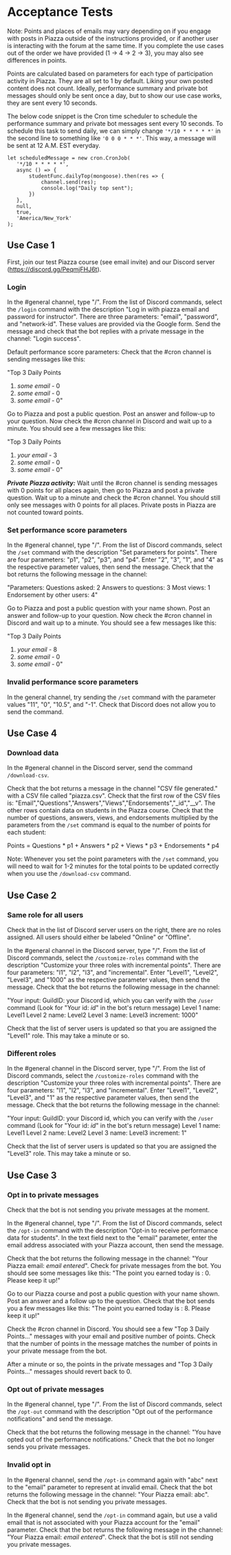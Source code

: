 # Acceptance Tests

Note: Points and places of emails may vary depending on if you engage with posts in Piazza outside of the instructions provided, or if another user is interacting with the forum at the same time. If you complete the use cases out of the order we have provided (1 -> 4 -> 2 -> 3), you may also see differences in points.

Points are calculated based on parameters for each type of participation activity in Piazza. They are all set to 1 by default. Liking your own posted content does not count. Ideally, performance summary and private bot messages should only be sent once a day, but to show our use case works, they are sent every 10 seconds.

The below code snippet is the Cron time scheduler to schedule the performance summary and private bot messages sent every 10 seconds. To schedule this task to send daily, we can simply change `'*/10 * * * * *'` in the second line to something like `'0 0 0 * * *'`. This way, a message will be sent at 12 A.M. EST everyday.

```{js}
let scheduledMessage = new cron.CronJob(
   '*/10 * * * * *',
   async () => {
       studentFunc.dailyTop(mongoose).then(res => {
           channel.send(res);
           console.log("Daily top sent");
       })
   },
   null,
   true,
   'America/New_York'
);
```

## Use Case 1

First, join our test Piazza course (see email invite) and our Discord server (https://discord.gg/PeqmjFHJ6t).

### Login

In the #general channel, type "/". From the list of Discord commands, select the `/login` command with the description "Log in with piazza email and password for instructor". There are three parameters: "email", "password", and "network-id". These values are provided via the Google form. Send the message and check that the bot replies with a private message in the channel: "Login success".

Default performance score parameters: Check that the #cron channel is sending messages like this:

"Top 3 Daily Points
1. *some email* - 0
2. *some email* - 0
3. *some email* - 0"

Go to Piazza and post a public question. Post an answer and follow-up to your question. Now check the #cron channel in Discord and wait up to a minute. You should see a few messages like this:

"Top 3 Daily Points
1. *your email* - 3
2. *some email* - 0
3. *some email* - 0"

***Private Piazza activity:*** Wait until the #cron channel is sending messages with 0 points for all places again, then go to Piazza and post a private question. Wait up to a minute and check the #cron channel. You should still only see messages with 0 points for all places. Private posts in Piazza are not counted toward points.

### Set performance score parameters
In the #general channel, type "/". From the list of Discord commands, select the `/set` command with the description "Set parameters for points". There are four parameters: "p1", "p2", "p3", and "p4". Enter "2", "3", "1", and "4" as the respective parameter values, then send the message. Check that the bot returns the following message in the channel:

"Parameters:
Questions asked: 2
Answers to questions: 3
Most views: 1
Endorsement by other users: 4"

Go to Piazza and post a public question with your name shown. Post an answer and follow-up to your question. Now check the #cron channel in Discord and wait up to a minute. You should see a few messages like this:

"Top 3 Daily Points
1. *your email* - 8
2. *some email* - 0
3. *some email* - 0"

### Invalid performance score parameters
In the general channel, try sending the `/set` command with the parameter values "11", "0", "10.5", and "-1". Check that Discord does not allow you to send the command.

## Use Case 4

### Download data
In the #general channel in the Discord server, send the command `/download-csv`.

Check that the bot returns a message in the channel "CSV file generated." with a CSV file called "piazza.csv". Check that the first row of the CSV files is: "Email","Questions","Answers","Views","Endorsements","_id","__v". The other rows contain data on students in the Piazza course. Check that the number of questions, answers, views, and endorsements multiplied by the parameters from the `/set` command is equal to the number of points for each student:

Points = Questions * p1 + Answers * p2 + Views * p3 + Endorsements * p4

Note: Whenever you set the point parameters with the `/set` command, you will need to wait for 1-2 minutes for the total points to be updated correctly when you use the `/download-csv` command.

## Use Case 2

### Same role for all users
Check that in the list of Discord server users on the right, there are no roles assigned. All users should either be labeled "Online" or "Offline".

In the #general channel in the Discord server, type "/". From the list of Discord commands, select the `/customize-roles` command with the description "Customize your three roles with incremental points". There are four parameters: "l1", "l2", "l3", and "incremental". Enter "Level1", "Level2", "Level3", and "1000" as the respective parameter values, then send the message. Check that the bot returns the following message in the channel:

"Your input:
GuildID: your Discord id, which you can verify with the `/user` command (Look for "Your id: *id*" in the bot's return message)
Level 1 name: Level1
Level 2 name: Level2
Level 3 name: Level3
increment: 1000"

Check that the list of server users is updated so that you are assigned the "Level1" role. This may take a minute or so.

### Different roles
In the #general channel in the Discord server, type "/". From the list of Discord commands, select the `/customize-roles` command with the description "Customize your three roles with incremental points". There are four parameters: "l1", "l2", "l3", and "incremental". Enter "Level1", "Level2", "Level3", and "1" as the respective parameter values, then send the message. Check that the bot returns the following message in the channel:

"Your input:
GuildID: your Discord id, which you can verify with the `/user` command (Look for "Your id: *id*" in the bot's return message)
Level 1 name: Level1
Level 2 name: Level2
Level 3 name: Level3
increment: 1"

Check that the list of server users is updated so that you are assigned the "Level3" role. This may take a minute or so.

## Use Case 3

### Opt in to private messages
Check that the bot is not sending you private messages at the moment.

In the #general channel, type "/". From the list of Discord commands, select the `/opt-in` command with the description "Opt-in to receive performance data for students". In the text field next to the "email" parameter, enter the email address associated with your Piazza account, then send the message.

Check that the bot returns the following message in the channel: "Your Piazza email: *email entered*". Check for private messages from the bot. You should see some messages like this: "The point you earned today is : 0. Please keep it up!"

Go to our Piazza course and post a public question with your name shown. Post an answer and a follow up to the question. Check that the bot sends you a few messages like this: "The point you earned today is : 8. Please keep it up!"

Check the #cron channel in Discord. You should see a few "Top 3 Daily Points..." messages with your email and positive number of points. Check that the number of points in the message matches the number of points in your private message from the bot.

After a minute or so, the points in the private messages and "Top 3 Daily Points..." messages should revert back to 0.

### Opt out of private messages
In the #general channel, type "/". From the list of Discord commands, select the `/opt-out` command with the description "Opt out of the performance notifications" and send the message.

Check that the bot returns the following message in the channel: "You have opted out of the performance notifications." Check that the bot no longer sends you private messages.

### Invalid opt in
In the #general channel, send the `/opt-in` command again with "abc" next to the "email" parameter to represent at invalid email. Check that the bot returns the following message in the channel: "Your Piazza email: abc". Check that the bot is not sending you private messages.

In the #general channel, send the `/opt-in` command again, but use a valid email that is not associated with your Piazza account for the "email" parameter. Check that the bot returns the following message in the channel: "Your Piazza email: *email entered*". Check that the bot is still not sending you private messages.
